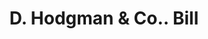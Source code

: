 ---
doi: 10.7916/D8G74RT5
date_other: '1870'
date_other_textual: 1870-1879
form: printed ephemera
genre:
- Invoices
name:
- D. Hodgman & Co.
object_in_context_url: https://biggert.cul.columbia.edu/items/view/ave_biggert_00975
subject_hierarchical_geographic:
- New York, New York, United States
subject_name:
- D. Hodgman & Co.
title: D. Hodgman & Co.. Bill
sort_title: D. Hodgman & Co.. Bill
call_number: ave_biggert_00975
coordinates:
- 40.71277777777778,-74.00583333333333
pid: ave_biggert_00975
identifiers: ave_biggert_00975
thumbnail: https://derivativo-2.library.columbia.edu/iiif/2/ldpd:344283/full/!256,256/0/native.jpg
permalink: "/biggert/ave_biggert_00975/"
layout: iiif-image-page
---